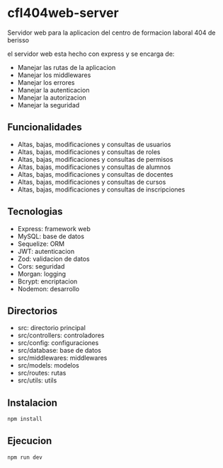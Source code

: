 # cfl404web-server

Servidor web para la aplicacion del centro de formacion laboral 404 de berisso

el servidor web esta hecho con express y se encarga de:
- Manejar las rutas de la aplicacion
- Manejar los middlewares
- Manejar los errores
- Manejar la autenticacion
- Manejar la autorizacion
- Manejar la seguridad

## Funcionalidades

- Altas, bajas, modificaciones y consultas de usuarios
- Altas, bajas, modificaciones y consultas de roles
- Altas, bajas, modificaciones y consultas de permisos
- Altas, bajas, modificaciones y consultas de alumnos
- Altas, bajas, modificaciones y consultas de docentes
- Altas, bajas, modificaciones y consultas de cursos
- Altas, bajas, modificaciones y consultas de inscripciones

## Tecnologias

- Express: framework web
- MySQL: base de datos
- Sequelize: ORM
- JWT: autenticacion
- Zod: validacion de datos
- Cors: seguridad
- Morgan: logging
- Bcrypt: encriptacion
- Nodemon: desarrollo

## Directorios

- src: directorio principal
- src/controllers: controladores
- src/config: configuraciones
- src/database: base de datos
- src/middlewares: middlewares
- src/models: modelos
- src/routes: rutas
- src/utils: utils

## Instalacion

```bash
npm install
```

## Ejecucion

```bash
npm run dev
```
